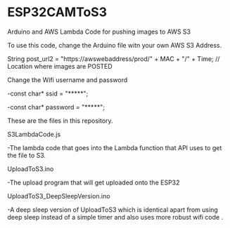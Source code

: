 # ESP32CAMToS3
Arduino and AWS Lambda Code for pushing images to AWS S3

To use this code, change the Arduino file witn your own AWS S3 Address.

String post_url2 = "https://awswebaddress/prod/" + MAC + "/" + Time; // Location where images are POSTED


Change the Wifi username and password

-const char* ssid = "*****";

-const char* password = "*****";


These are the files in this repository.

S3LambdaCode.js

-The lambda code that goes into the Lambda function that API uses to get the file to S3.


UploadToS3.ino

-The upload program that will get uploaded onto the ESP32


UploadToS3_DeepSleepVersion.ino

-A deep sleep version of UploadToS3 which is identical apart from using deep sleep instead of a simple timer and also uses more robust wifi code .
